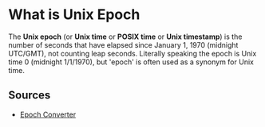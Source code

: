 # What is Unix Epoch

The **Unix epoch** (or **Unix time** or **POSIX time** or **Unix timestamp**) is the number of seconds that have elapsed since January 1, 1970 (midnight UTC/GMT), not counting leap seconds. Literally speaking the epoch is Unix time 0 (midnight 1/1/1970), but 'epoch' is often used as a synonym for Unix time.

## Sources

- [Epoch Converter](https://www.epochconverter.com/)